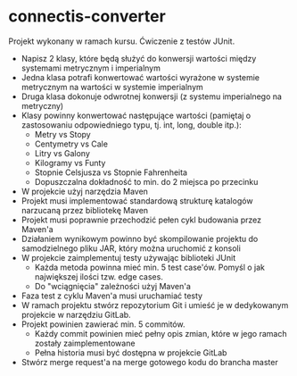 # connectis-converter
Projekt wykonany w ramach kursu. Ćwiczenie z testów JUnit.
- Napisz 2 klasy, które będą służyć do konwersji wartości między systemami metrycznym i imperialnym
- Jedna klasa potrafi konwertować wartości wyrażone w systemie metrycznym na wartości w systemie imperialnym
- Druga klasa dokonuje odwrotnej konwersji (z systemu imperialnego na metryczny)
- Klasy powinny konwertować następujące wartości (pamiętaj o zastosowaniu odpowiedniego typu, tj. int, long, double itp.):
    - Metry vs Stopy
    - Centymetry vs Cale
    - Litry vs Galony
    - Kilogramy vs Funty
    - Stopnie Celsjusza vs Stopnie Fahrenheita
    - Dopuszczalna dokładność to min. do 2 miejsca po przecinku
- W projekcie użyj narzędzia Maven
- Projekt musi implementować standardową strukturę katalogów narzucaną przez bibliotekę Maven
- Projekt musi poprawnie przechodzić pełen cykl budowania przez Maven'a
- Działaniem wynikowym powinno być skompilowanie projektu do samodzielnego pliku JAR, który można uruchomić z konsoli
- W projekcie zaimplementuj testy używając biblioteki JUnit
    - Każda metoda powinna mieć min. 5 test case'ów. Pomyśl o jak największej ilości tzw. edge cases.
    - Do "wciągnięcia" zależności użyj Maven'a
- Faza test z cyklu Maven'a musi uruchamiać testy
- W ramach projektu stwórz repozytorium Git i umieść je w dedykowanym projekcie w narzędziu GitLab.
- Projekt powinien zawierać min. 5 commitów.
    - Każdy commit powinien mieć pełny opis zmian, które w jego ramach zostały zaimplementowane
    - Pełna historia musi być dostępna w projekcie GitLab
- Stwórz merge request'a na merge gotowego kodu do brancha master
